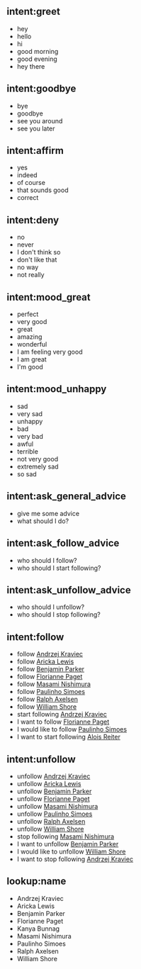 ## intent:greet
- hey
- hello
- hi
- good morning
- good evening
- hey there

## intent:goodbye
- bye
- goodbye
- see you around
- see you later

## intent:affirm
- yes
- indeed
- of course
- that sounds good
- correct

## intent:deny
- no
- never
- I don't think so
- don't like that
- no way
- not really

## intent:mood_great
- perfect
- very good
- great
- amazing
- wonderful
- I am feeling very good
- I am great
- I'm good

## intent:mood_unhappy
- sad
- very sad
- unhappy
- bad
- very bad
- awful
- terrible
- not very good
- extremely sad
- so sad

## intent:ask_general_advice
- give me some advice
- what should I do?

## intent:ask_follow_advice
- who should I follow?
- who should I start following?

## intent:ask_unfollow_advice
- who should I unfollow?
- who should I stop following?

## intent:follow
- follow [Andrzej Kraviec](name)
- follow [Aricka Lewis](name)
- follow [Benjamin Parker](name)
- follow [Florianne Paget](name)
- follow [Masami Nishimura](name)
- follow [Paulinho Simoes](name)
- follow [Ralph Axelsen](name)
- follow [William Shore](name)
- start following [Andrzej Kraviec](name)
- I want to follow [Florianne Paget](name)
- I would like to follow [Paulinho Simoes](name)
- I want to start following [Alois Reiter](name)

## intent:unfollow
- unfollow [Andrzej Kraviec](name)
- unfollow [Aricka Lewis](name)
- unfollow [Benjamin Parker](name)
- unfollow [Florianne Paget](name)
- unfollow [Masami Nishimura](name)
- unfollow [Paulinho Simoes](name)
- unfollow [Ralph Axelsen](name)
- unfollow [William Shore](name)
- stop following [Masami Nishimura](name)
- I want to unfollow [Benjamin Parker](name)
- I would like to unfollow [William Shore](name)
- I want to stop following [Andrzej Kraviec](name)

## lookup:name
- Andrzej Kraviec
- Aricka Lewis
- Benjamin Parker
- Florianne Paget
- Kanya Bunnag
- Masami Nishimura
- Paulinho Simoes
- Ralph Axelsen
- William Shore
